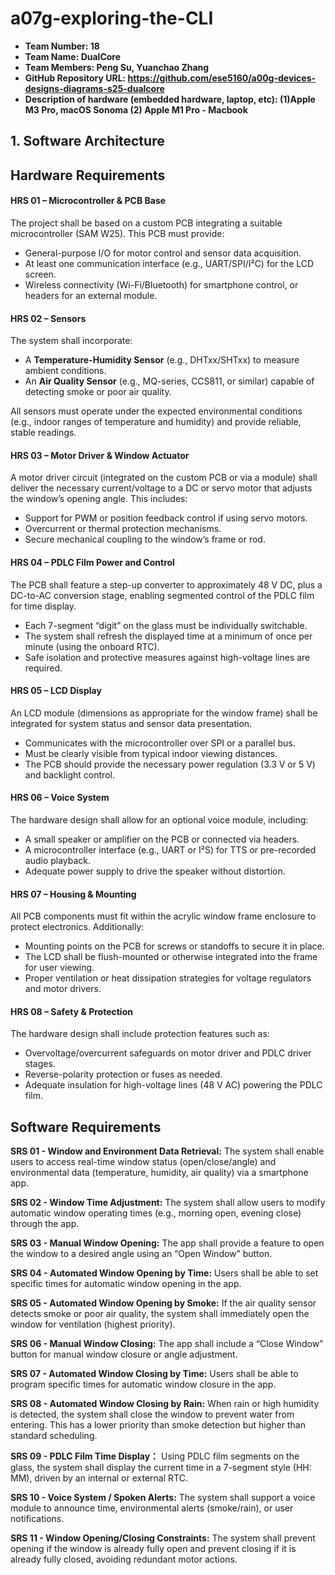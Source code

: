# a07g-exploring-the-CLI

* **Team Number: 18**
* **Team Name: DualCore**
* **Team Members: Peng Su, Yuanchao Zhang**
* **GitHub Repository URL: https://github.com/ese5160/a00g-devices-designs-diagrams-s25-dualcore**
* **Description of hardware (embedded hardware, laptop, etc): (1)Apple M3 Pro, macOS Sonoma (2) Apple M1 Pro - Macbook**

## 1. Software Architecture

## Hardware Requirements

#### HRS 01 – Microcontroller & PCB Base
The project shall be based on a custom PCB integrating a suitable microcontroller (SAM W25). This PCB must provide:
- General-purpose I/O for motor control and sensor data acquisition.  
- At least one communication interface (e.g., UART/SPI/I²C) for the LCD screen.  
- Wireless connectivity (Wi-Fi/Bluetooth) for smartphone control, or headers for an external module.

#### HRS 02 – Sensors  
The system shall incorporate:  
- A **Temperature-Humidity Sensor** (e.g., DHTxx/SHTxx) to measure ambient conditions.  
- An **Air Quality Sensor** (e.g., MQ-series, CCS811, or similar) capable of detecting smoke or poor air quality.  

All sensors must operate under the expected environmental conditions (e.g., indoor ranges of temperature and humidity) and provide reliable, stable readings.

#### HRS 03 – Motor Driver & Window Actuator
A motor driver circuit (integrated on the custom PCB or via a module) shall deliver the necessary current/voltage to a DC or servo motor that adjusts the window’s opening angle. This includes:
- Support for PWM or position feedback control if using servo motors.  
- Overcurrent or thermal protection mechanisms.  
- Secure mechanical coupling to the window’s frame or rod.

#### HRS 04 – PDLC Film Power and Control
The PCB shall feature a step-up converter to approximately 48 V DC, plus a DC-to-AC conversion stage, enabling segmented control of the PDLC film for time display.  
- Each 7-segment “digit” on the glass must be individually switchable.  
- The system shall refresh the displayed time at a minimum of once per minute (using the onboard RTC).  
- Safe isolation and protective measures against high-voltage lines are required.

#### HRS 05 – LCD Display
An LCD module (dimensions as appropriate for the window frame) shall be integrated for system status and sensor data presentation.  
- Communicates with the microcontroller over SPI or a parallel bus.  
- Must be clearly visible from typical indoor viewing distances.  
- The PCB should provide the necessary power regulation (3.3 V or 5 V) and backlight control.

#### HRS 06 – Voice System  
The hardware design shall allow for an optional voice module, including:  
- A small speaker or amplifier on the PCB or connected via headers.  
- A microcontroller interface (e.g., UART or I²S) for TTS or pre-recorded audio playback.  
- Adequate power supply to drive the speaker without distortion.

#### HRS 07 – Housing & Mounting
All PCB components must fit within the acrylic window frame enclosure to protect electronics. Additionally:  
- Mounting points on the PCB for screws or standoffs to secure it in place.  
- The LCD shall be flush-mounted or otherwise integrated into the frame for user viewing.  
- Proper ventilation or heat dissipation strategies for voltage regulators and motor drivers.

#### HRS 08 – Safety & Protection  
The hardware design shall include protection features such as:  
- Overvoltage/overcurrent safeguards on motor driver and PDLC driver stages.  
- Reverse-polarity protection or fuses as needed.  
- Adequate insulation for high-voltage lines (48 V AC) powering the PDLC film.

## Software Requirements

**SRS 01 - Window and Environment Data Retrieval:** The system shall enable users to access real-time window status (open/close/angle) and environmental data (temperature, humidity, air quality) via a smartphone app.

**SRS 02 - Window Time Adjustment:** The system shall allow users to modify automatic window operating times (e.g., morning open, evening close) through the app.

**SRS 03 - Manual Window Opening:** The app shall provide a feature to open the window to a desired angle using an “Open Window” button.

**SRS 04 - Automated Window Opening by Time:** Users shall be able to set specific times for automatic window opening in the app.

**SRS 05 - Automated Window Opening by Smoke:** If the air quality sensor detects smoke or poor air quality, the system shall immediately open the window for ventilation (highest priority).

**SRS 06 - Manual Window Closing:** The app shall include a “Close Window” button for manual window closure or angle adjustment.

**SRS 07 - Automated Window Closing by Time:** Users shall be able to program specific times for automatic window closure in the app.

**SRS 08 - Automated Window Closing by Rain:** When rain or high humidity is detected, the system shall close the window to prevent water from entering. This has a lower priority than smoke detection but higher than standard scheduling.

**SRS 09 - PDLC Film Time Display：** Using PDLC film segments on the glass, the system shall display the current time in a 7-segment style (HH: MM), driven by an internal or external RTC.

**SRS 10 - Voice System / Spoken Alerts:**
The system shall support a voice module to announce time, environmental alerts (smoke/rain), or user notifications.

**SRS 11 - Window Opening/Closing Constraints:**
The system shall prevent opening if the window is already fully open and prevent closing if it is already fully closed, avoiding redundant motor actions.
